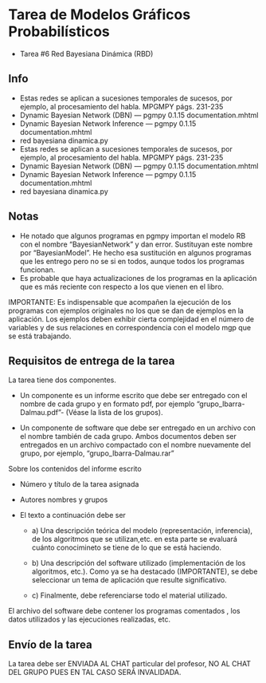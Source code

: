 # Tarea de Modelos Gráficos Probabilísticos

- Tarea #6 Red Bayesiana Dinámica (RBD)

## Info

- Estas redes se aplican a sucesiones temporales de sucesos, por ejemplo, al procesamiento del habla. MPGMPY págs. 231-235
- Dynamic Bayesian Network (DBN) — pgmpy 0.1.15 documentation.mhtml
- Dynamic Bayesian Network Inference — pgmpy 0.1.15 documentation.mhtml
- red bayesiana dinamica.py
- Estas redes se aplican a sucesiones temporales de sucesos, por ejemplo, al procesamiento del habla. MPGMPY págs. 231-235
- Dynamic Bayesian Network (DBN) — pgmpy 0.1.15 documentation.mhtml
- Dynamic Bayesian Network Inference — pgmpy 0.1.15 documentation.mhtml
- red bayesiana dinamica.py

## Notas

- He notado que algunos programas en pgmpy importan el modelo RB con el nombre “BayesianNetwork” y dan error. Sustituyan este nombre por “BayesianModel”. He hecho esa sustitución en algunos programas  que les entrego pero no se si en todos, aunque todos los programas funcionan.
- Es probable que haya actualizaciones de los programas en la aplicación que es más reciente con respecto a los que vienen en el libro.

IMPORTANTE: Es indispensable que acompañen la ejecución de los programas con ejemplos originales no los que se dan de ejemplos en la aplicación. Los ejemplos deben exhibir cierta complejidad en el número de variables y de sus relaciones en correspondencia con el modelo mgp que se está trabajando.

## Requisitos de entrega de la tarea

La tarea tiene dos componentes.

- Un componente es un informe escrito que debe ser entregado  con el nombre de cada grupo y en formato pdf, por ejemplo “grupo_Ibarra-Dalmau.pdf”- (Véase la lista de los grupos).

- Un componente de software que debe ser entregado en un archivo con el nombre también de cada grupo.
Ambos documentos deben ser entregados en un archivo compactado con el nombre nuevamente del grupo, por ejemplo, “grupo_Ibarra-Dalmau.rar”

Sobre los contenidos del informe escrito

- Número y título de la tarea asignada
- Autores nombres y grupos
- El texto a continuación debe ser

  - a) Una descripción teórica del modelo (representación, inferencia), de los algoritmos que se utilizan,etc. en esta parte se evaluará cuánto conocimineto se tiene de lo que se está haciendo.

  - b) Una descripción del software utilizado (implementación de los algoritmos, etc.).  Como ya se ha destacado (IMPORTANTE), se debe seleccionar un tema de aplicación que resulte significativo.

  - c) Finalmente, debe referenciarse todo el material utilizado.

El archivo del software debe contener los programas comentados , los datos utilizados y las ejecuciones realizadas, etc.

## Envío de la tarea

La tarea debe ser ENVIADA AL CHAT particular del profesor, NO AL CHAT DEL GRUPO PUES EN TAL CASO SERÁ INVALIDADA.
